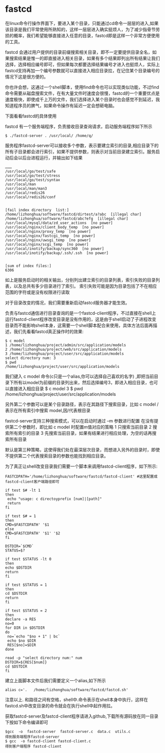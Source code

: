 fastcd
======


   在linux命令行操作界面下，要进入某个目录，只能通过cd命令一层层的进入,如果该目录是我们平常使用所熟知的，这样一层层进入确实挺烦人，为了减少指骨节劳损的概率，我们希望能够直接进入任意的目录，fastcd即是这样一个非常方便使用的工具。
   
   fastcd 会通过用户提供的目录前缀搜索相关目录，即不一定要提供目录全名，如果搜索结果是惟一的即直接进入相关目录，如果有多个结果即列出所有结果让我们选择，选择相应编号即可，但如果每次都要选择结果编号才进入也挺烦人，实际上fastcd支持再加一个编号参数就可以直接进入相应目录拉，在记住某个目录编号的情况下这是很方便的。
   
   你也许会想，这通过一个shell脚本，使用find命令也可以实现类似功能，不过find命令需要从磁盘搜索文件，在有大量文件时速度会很慢，fastcd的一个重要优点是速度极快，即使成千上万的文件，我们选择进入某个目录时也会感觉不到延迟，我知道程序员的脾气，如果命令操作有延迟一定会想砸电脑。

下面看看fastcd的具体使用

fastcd 有一个服务端程序，负责接收目录查询请求，启动服务端程序如下所示

    $ ./fastcd-server . /usr/local/ /home/q/

服务程序fastcd-server可以接收多个参数，表示要建立索引的目录,相应目录下的所有子目录都会进行索引，如果不提供参数，则表示对当前目录建立索引。服务启动后会以后台进程运行，并输出如下结果

    ………
    /usr/local/go/test/safe
    /usr/local/go/test/stress
    /usr/local/go/test/syntax
    /usr/local/man
    /usr/local/man/man3
    /usr/local/redis26
    /usr/local/redis26/conf
    
    
    [fail index directory  list:]
    /home/lizhonghua/software/fastcd/dirtest/a?abc  [illegal char]
    /home/lizhonghua/software/fastcd/abc?efg  [illegal char]
    /usr/local/mysql/data/zd_user_actions  [no power]
    /usr/local/nginx/client_body_temp  [no power]
    /usr/local/nginx/proxy_temp  [no power]
    /usr/local/nginx/fastcgi_temp  [no power]
    /usr/local/nginx/uwsgi_temp  [no power]
    /usr/local/nginx/scgi_temp  [no power]
    /usr/local/inotify/backup/sync360  [no power]
    /usr/local/inotify/backup/.ssh/.ssh  [no power]
    
    
    [sum of index files:]
    6306
   
如上是服务启动时的相关输出，分别列出建立索引的目录列表，索引失败的目录列表，以及总共有多少目录进行了索引。 索引失败可能是因为目录包括了不在相应范围的字符或是没有权限进行读取

对于目录改变的情况，我们需要重新启动fastcd服务器才能生效。


负责与fastcd通信进行目录查询的是一个fastcd-client程序，不过直接在shell上运行fastcd-client程序改变目录是没有作用的，这是由于shell启动了子进程改变目录而不能影响shell本身，这需要一个shell脚本配合来使用，具体方法后面再描述，我们先看看fastcd真正操作时的效果:

    $ c model 
    1 /home/lizhonghua/project/admin/src/application/models
    2 /home/lizhonghua/project/web/src/application/models
    3 /home/lizhonghua/project/user/src/application/models
    select directory num: 3
    $ pwd
    /home/lizhonghua/project/user/src/application/models

我们键入 c model 命令(c只是一个alias,你可以选择自己喜欢的名字) ,即把当前目录下所有以model为前缀的目录列出来，然后选择编号3，即进入相应目录，也可以直接进入相应目录
    $ c model 3
    $ pwd
    /home/lizhonghua/project/user/src/application/models


另外第二个参数可以是某个目录路径，表示在其路径下搜索目录，比如 c model / 表示在所有索引中搜索 model,因/代表根目录

fastcd-server支持三种搜索模式，可以在启动时通过 –m 参数进行配置
在没有提供第二个参数时，即比如 c model 时配置m值对应的策略
1 只搜索当前目录
2 搜索所有索引的目录
3 先搜索当前目录，如果有结果进行相应处理，为空的话再搜索所有目录

默认是第三种策略，这使得我们处在最深层次目录，而想进入另外的目录时，即使不提供第二个代表搜索目录的参数也能找到相应目录。



为了真正让shell改变目录我们需要一个脚本来调用fastcd-client程序，如下所示:

    FASTCDPATH='/home/lizhonghua/software/fastcd/fastcd-client' #这里配置成fastcd-client客户端路径即可
    
    if test $# -lt 1
    then
     echo "usage: c directoyprefix [num]|[path]"
     return
    fi
    
    if test $# = 1
    then 
    CMD=$FASTCDPATH' '$1
    else 
    CMD=$FASTCDPATH' '$1' '$2
    fi
    
    DSTDIR=`$CMD`
    STATUS=$?
    
    if test $STATUS -lt 0
    then
    echo $DSTDIR
    return
    fi
    
    if test $STATUS = 1
    then
    cd $DSTDIR
    return 
    fi
    
    if test $STATUS = 2
    then
    declare -a RES
    no=0
    for DIR in $DSTDIR
    do 
     no=`echo "$no + 1" | bc`
     echo $no $DIR
     RES[$no]=$DIR
    done
    
    read -p "select directory num:" num
    DSTDIR=${RES[$num]}
    cd $DSTDIR
    fi

建立上面脚本文件后我们需要定义一个alias,如下所示

    alias c='.   /home/lizhonghua/software/fastcd/fastcd.sh'

注意以上. 和路径之间有空格，shell中.命令表示在shell本身中执行，这样在fastcd.sh中改变目录的命令就会在执行shell中起作用拉。


获取fastcd-server及fastcd-client程序请进入github,下载所有源码放在同一目录下按如下命令编译即可

    $gcc  -o  fastcd-server  fastcd-server.c  data.c  utils.c
    得到服务端程序fastcd-server
    $ gcc  -o fastcd-client fastcd-client.c
    得到客户端程序 fastcd-client

